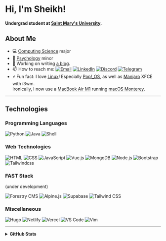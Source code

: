 # Hi, I'm Sheikh!

#### Undergrad student at [Saint Mary's University](https://www.smu.ca/).

## About Me

-   💻 [Computing Science](https://www.smu.ca/academics/computing-science-program.html) major
-   🧠 [Psychology](https://www.smu.ca/academics/psychology-program.html) minor
-   🔭 Working on writing [a blog](https://cybar.dev "cybar.dev").
-   📫 How to reach me: [![Email](https://img.shields.io/badge/-Email-grey?style=flat&logo=mail.ru)](mailto:sheikh@cybar.dev "sheikh@cybar.dev") [![LinkedIn](https://img.shields.io/badge/-LinkedIn-grey?style=flat&logo=linkedin)](https://linkedin.com/in/cybardev) [![Discord](https://img.shields.io/badge/-Discord-grey?style=flat&logo=discord&logoColor=white)](https://discord.com/users/316478839146676224) [![Telegram](https://img.shields.io/badge/-Telegram-grey?style=flat&logo=minutemailer&logoColor=white)](https://t.me/cybardev)
-   ⚡ Fun fact: I love [Linux](https://en.wikipedia.org/wiki/Linux/)! Especially [Pop!\_OS](https://pop.system76.com/), as well as [Manjaro](https://manjaro.org/) XFCE with i3wm.<br />Ironically, I now use a [MacBook Air M1](https://www.apple.com/ca/macbook-air/) running [macOS Monterey](https://www.apple.com/ca/macos/monterey/).

---

## Technologies

### Programming Languages

![Python](https://img.shields.io/badge/-Python-grey?style=flat-square&logo=python&logoColor=white)
![Java](https://img.shields.io/badge/-Java-grey?style=flat-square&logo=java&logoColor=white)
![Shell](https://img.shields.io/badge/-Shell-grey?style=flat-square&logo=gnubash&logoColor=white)

### Web Technologies

![HTML](https://img.shields.io/badge/-HTML-grey?style=flat-square&logo=HTML5)
![CSS](https://img.shields.io/badge/-CSS3-grey?style=flat-square&logo=CSS3&logoColor=cornflowerblue)
![JavaScript](https://img.shields.io/badge/-JS-grey?style=flat-square&logo=JavaScript)
![Vue.js](https://img.shields.io/badge/-Vue.js-grey?style=flat-square&logo=vue.js)
![MongoDB](https://img.shields.io/badge/-MongoDB-grey?style=flat-square&logo=MongoDB)
![Node.js](https://img.shields.io/badge/-Node.js-grey?style=flat-square&logo=node.js)
![Bootstrap](https://img.shields.io/badge/-Bootstrap-grey?style=flat-square&logo=Bootstrap)
![Tailwindcss](https://img.shields.io/badge/-Tailwind-grey?style=flat-square&logo=Tailwindcss)

### FAST Stack

(under development)

![Forestry CMS](https://img.shields.io/badge/-Forestry%20CMS-grey?style=flat-square&logo=forestry)
![Alpine.js](https://img.shields.io/badge/-Alpine.js-grey?style=flat-square&logo=alpine.js)
![Supabase](https://img.shields.io/badge/-Supabase-grey?style=flat-square&logo=supabase)
![Tailwind CSS](https://img.shields.io/badge/-Tailwind%20CSS-grey?style=flat-square&logo=tailwindcss)

### Miscellaneous

![Hugo](https://img.shields.io/badge/-Hugo-grey?style=flat-square&logo=hugo&logoColor=white)
![Netlify](https://img.shields.io/badge/-Netlify-grey?style=flat-square&logo=netlify&logoColor=white)
![Vercel](https://img.shields.io/badge/-Vercel-grey?style=flat-square&logo=vercel)
![VS Code](https://img.shields.io/badge/-VS%20Code-grey?style=flat-square&logo=visualstudiocode)
![Vim](https://img.shields.io/badge/-Vim-grey?style=flat-square&logo=vim)

---

<details>
<summary style="font-weight:bold">GitHub Stats</summary>
<br />
<div style="text-align:center">
<img src="https://gitstatus.cybar.dev/api?username=cybardev&hide_border=true&theme=dark&show_icons=true&count_private=true&icon_color=ff86dd&bg_color=000" alt="stats" />
<br />
<img src="https://github-readme-streak-stats.herokuapp.com?user=cybardev&theme=highcontrast&hide_border=true&stroke=000&ring=ff86dd&fire=fff&currStreakLabel=fff&date_format=j%20M%5B%20Y%5D" alt="streaks">
<br />
<img src="https://gitstatus.cybar.dev/api/top-langs/?username=cybardev&layout=compact&hide_border=true&langs_count=8&theme=dark&bg_color=000" alt="languages" />
</div>

</details>
